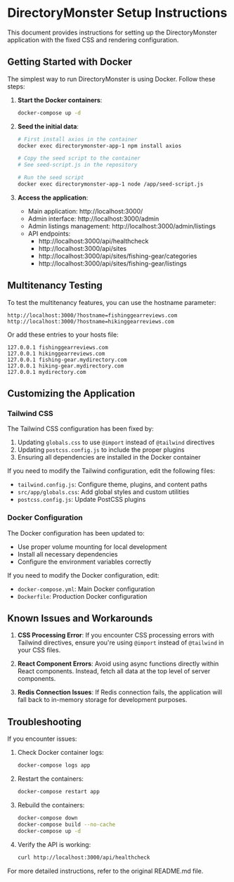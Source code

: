 # DirectoryMonster Setup Instructions

This document provides instructions for setting up the DirectoryMonster application with the fixed CSS and rendering configuration.

## Getting Started with Docker

The simplest way to run DirectoryMonster is using Docker. Follow these steps:

1. **Start the Docker containers**:
   ```bash
   docker-compose up -d
   ```

2. **Seed the initial data**:
   ```bash
   # First install axios in the container
   docker exec directorymonster-app-1 npm install axios

   # Copy the seed script to the container
   # See seed-script.js in the repository

   # Run the seed script
   docker exec directorymonster-app-1 node /app/seed-script.js
   ```

3. **Access the application**:
   - Main application: http://localhost:3000/
   - Admin interface: http://localhost:3000/admin
   - Admin listings management: http://localhost:3000/admin/listings
   - API endpoints:
     - http://localhost:3000/api/healthcheck
     - http://localhost:3000/api/sites
     - http://localhost:3000/api/sites/fishing-gear/categories
     - http://localhost:3000/api/sites/fishing-gear/listings

## Multitenancy Testing

To test the multitenancy features, you can use the hostname parameter:

```
http://localhost:3000/?hostname=fishinggearreviews.com
http://localhost:3000/?hostname=hikinggearreviews.com
```

Or add these entries to your hosts file:
```
127.0.0.1 fishinggearreviews.com
127.0.0.1 hikinggearreviews.com
127.0.0.1 fishing-gear.mydirectory.com
127.0.0.1 hiking-gear.mydirectory.com
127.0.0.1 mydirectory.com
```

## Customizing the Application

### Tailwind CSS

The Tailwind CSS configuration has been fixed by:

1. Updating `globals.css` to use `@import` instead of `@tailwind` directives
2. Updating `postcss.config.js` to include the proper plugins
3. Ensuring all dependencies are installed in the Docker container

If you need to modify the Tailwind configuration, edit the following files:
- `tailwind.config.js`: Configure theme, plugins, and content paths
- `src/app/globals.css`: Add global styles and custom utilities
- `postcss.config.js`: Update PostCSS plugins

### Docker Configuration

The Docker configuration has been updated to:
- Use proper volume mounting for local development
- Install all necessary dependencies
- Configure the environment variables correctly

If you need to modify the Docker configuration, edit:
- `docker-compose.yml`: Main Docker configuration
- `Dockerfile`: Production Docker configuration

## Known Issues and Workarounds

1. **CSS Processing Error**:
   If you encounter CSS processing errors with Tailwind directives, ensure you're using `@import` instead of `@tailwind` in your CSS files.

2. **React Component Errors**:
   Avoid using async functions directly within React components. Instead, fetch all data at the top level of server components.

3. **Redis Connection Issues**:
   If Redis connection fails, the application will fall back to in-memory storage for development purposes.

## Troubleshooting

If you encounter issues:

1. Check Docker container logs:
   ```bash
   docker-compose logs app
   ```

2. Restart the containers:
   ```bash
   docker-compose restart app
   ```

3. Rebuild the containers:
   ```bash
   docker-compose down
   docker-compose build --no-cache
   docker-compose up -d
   ```

4. Verify the API is working:
   ```bash
   curl http://localhost:3000/api/healthcheck
   ```

For more detailed instructions, refer to the original README.md file.
